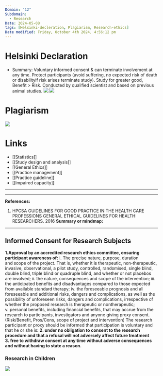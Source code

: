 ```yaml
---
Domain: "12"
Subdomain:
  - Research
Date: 2024-05-08
tags: [Helsinki-decleration, Plagiarism, Research-ethics]
Date modified: Friday, October 4th 2024, 4:56:12 pm
---
```


# Helsinki Declaration

- Summary:
Voluntary informed consent & can terminate involvement at any time.
Protect participants (avoid suffering, no expected risk of death or disabilityif risk arises terminate study).
Study for greater good, Benefit > Risk.
Conducted by qualified scientist and based on previous animal studies.
![](Pasted%20image%2020240508192850.png)
![](Pasted%20image%2020240508195058.png)

# Plagiarism

![](Pasted%20image%2020240521012905.png)

# Links
- [[Statistics]]
- [[Study design and analysis]]
- [[General Ethics]]
- [[Practice management]]
- [[Practice guideline]]
- [[Impaired capacity]]

---

---
**References:**

1. HPCSA GUIDELINES FOR GOOD PRACTICE IN THE HEALTH CARE PROFESSIONS GENERAL ETHICAL GUIDELINES FOR HEALTH RESEARCHERS. 2016
**Summary or mindmap:**

------------------------------------------------------------------------------------------------------------------------------------------------------------------------------------------------------------------------------
## Informed Consent for Research Subjects
**1.Approval by an accredited research ethics committee, ensuring participant awareness of:**
	i. The precise nature, purpose, duration and scope of the project. That is, whether it is therapeutic, non-therapeutic, invasive, observational, a pilot study, controlled, randomised, single blind, double blind, triple blind or quadruple blind, and whether or not placebos are involved;
	ii. the nature, consequences and scope of the intervention;
	iii. the anticipated benefits and disadvantages compared to those expected from available standard therapy;
	iv. the foreseeable prognosis and all foreseeable and additional risks, dangers and complications, as well as the possibility of unforeseen risks, dangers and complications, irrespective of whether the proposed research is therapeutic or nontherapeutic;
	v. personal benefits, including financial benefits, that may accrue from the research to participants, investigators and anyone giving proxy consent. 
(Risk/Benefit, Pros/Cons, scope of project and intervention)
The research participant or proxy should be informed that participation is voluntary and that he or she is:
**2. under no obligation to consent to the research procedure and that a refusal will not adversely affect future treatment**  
**3. free to withdraw consent at any time without adverse consequences and without having to state a reason.**
### Research in Children

![](Pasted%20image%2020240508192636.png)
